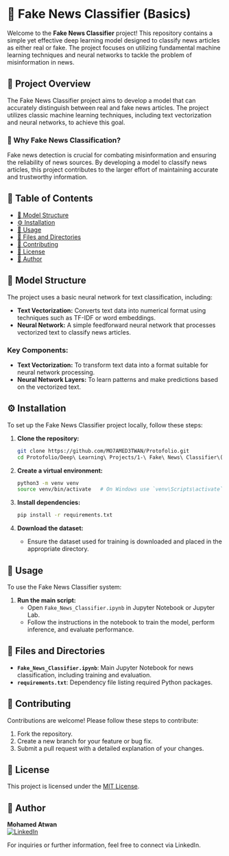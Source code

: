 # 📰 Fake News Classifier (Basics)

Welcome to the **Fake News Classifier** project! This repository contains a simple yet effective deep learning model designed to classify news articles as either real or fake. The project focuses on utilizing fundamental machine learning techniques and neural networks to tackle the problem of misinformation in news.

## 📜 Project Overview

The Fake News Classifier project aims to develop a model that can accurately distinguish between real and fake news articles. The project utilizes classic machine learning techniques, including text vectorization and neural networks, to achieve this goal.

### 🧠 Why Fake News Classification?
Fake news detection is crucial for combating misinformation and ensuring the reliability of news sources. By developing a model to classify news articles, this project contributes to the larger effort of maintaining accurate and trustworthy information.

## 📑 Table of Contents
- [🧠 Model Structure](#-model-structure)
- [⚙️ Installation](#️-installation)
- [🚀 Usage](#-usage)
- [📂 Files and Directories](#-files-and-directories)
- [🤝 Contributing](#-contributing)
- [📝 License](#-license)
- [👤 Author](#-author)

## 🧠 Model Structure

The project uses a basic neural network for text classification, including:

- **Text Vectorization:** Converts text data into numerical format using techniques such as TF-IDF or word embeddings.
- **Neural Network:** A simple feedforward neural network that processes vectorized text to classify news articles.

### Key Components:
- **Text Vectorization:** To transform text data into a format suitable for neural network processing.
- **Neural Network Layers:** To learn patterns and make predictions based on the vectorized text.

## ⚙️ Installation

To set up the Fake News Classifier project locally, follow these steps:

1. **Clone the repository:**
   ```bash
   git clone https://github.com/MO7AMED3TWAN/Protofolio.git
   cd Protofolio/Deep\ Learning\ Projects/1-\ Fake\ News\ Classifier\(Basics\)
   ```

2. **Create a virtual environment:**
   ```bash
   python3 -m venv venv
   source venv/bin/activate   # On Windows use `venv\Scripts\activate`
   ```

3. **Install dependencies:**
   ```bash
   pip install -r requirements.txt
   ```

4. **Download the dataset:**
   - Ensure the dataset used for training is downloaded and placed in the appropriate directory.

## 🚀 Usage

To use the Fake News Classifier system:

1. **Run the main script:**
   - Open `Fake_News_Classifier.ipynb` in Jupyter Notebook or Jupyter Lab.
   - Follow the instructions in the notebook to train the model, perform inference, and evaluate performance.

## 📂 Files and Directories

- **`Fake_News_Classifier.ipynb`**: Main Jupyter Notebook for news classification, including training and evaluation.
- **`requirements.txt`**: Dependency file listing required Python packages.


## 🤝 Contributing

Contributions are welcome! Please follow these steps to contribute:

1. Fork the repository.
2. Create a new branch for your feature or bug fix.
3. Submit a pull request with a detailed explanation of your changes.

## 📝 License

This project is licensed under the [MIT License](LICENSE).

## 👤 Author

**Mohamed Atwan**  
[![LinkedIn](https://img.shields.io/badge/LinkedIn-Connect-blue)](https://www.linkedin.com/in/mohamed-atwan-7aaa81223/)

For inquiries or further information, feel free to connect via LinkedIn.